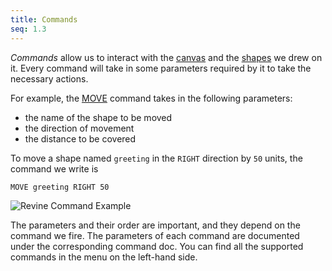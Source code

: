 ```yaml
---
title: Commands
seq: 1.3
---
```


_Commands_ allow us to interact with the [canvas](/docs/canvas) and the [shapes](/docs/shapes) we drew on it. Every command will take in some parameters required by it to take the necessary actions.

For example, the [MOVE](/docs/move) command takes in the following parameters:

 - the name of the shape to be moved
 - the direction of movement
 - the distance to be covered

To move a shape named `greeting` in the `RIGHT` direction by `50` units, the command we write is

```
MOVE greeting RIGHT 50
```

![Revine Command Example](https://user-images.githubusercontent.com/4745789/136777488-4e2bd63e-889e-41cf-af7c-59f88e0a4aa8.gif)

The parameters and their order are important, and they depend on the command we fire. The parameters of each command are documented under the corresponding command doc. You can find all the supported commands in the menu on the left-hand side.
